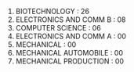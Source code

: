 1. BIOTECHNOLOGY :                          26
2. ELECTRONICS AND COMM B :       08
3. COMPUTER SCIENCE :                    06  
4. ELECTRONICS AND COMM A :       00 
5. MECHANICAL :                                 00
6. MECHANICAL AUTOMOBILE :        00
7. MECHANICAL PRODUCTION :        00
